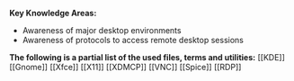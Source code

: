 **Key Knowledge Areas:**

- Awareness of major desktop environments
- Awareness of protocols to access remote desktop sessions

**The following is a partial list of the used files, terms and utilities:**
[[KDE]]
[[Gnome]]
[[Xfce]]
[[X11]]
[[XDMCP]]
[[VNC]]
[[Spice]]
[[RDP]]
